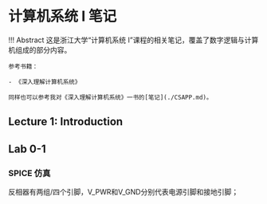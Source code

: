 # 计算机系统 I 笔记

!!! Abstract
    这是浙江大学“计算机系统 I”课程的相关笔记，覆盖了数字逻辑与计算机组成的部分内容。

    参考书籍：

    - 《深入理解计算机系统》

    同样也可以参考我对《深入理解计算机系统》一书的[笔记](./CSAPP.md)。

## Lecture 1: Introduction

## Lab 0-1

### SPICE 仿真

反相器有两组/四个引脚，V_PWR和V_GND分别代表电源引脚和接地引脚；